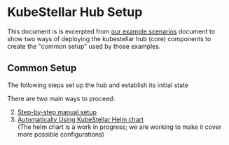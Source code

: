 # KubeStellar Hub Setup

This document is is excerpted from [our example scenarios](examples.md) document to show two ways of deploying the kubestellar hub (core) components to create the "common setup" used by those examples.


## Common Setup

The following steps set up the hub and establish its initial state

There are two main ways to proceed:

2. [Step-by-step manual setup](common-setup-step-by-step.md)
1. [Automatically Using KubeStellar Helm chart](core-chart.md)<br/>
(The helm chart is a work in progress; we are working to make it cover more possible configurations)


